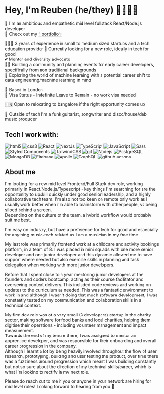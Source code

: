 # Hey, I'm Reuben (he/they) 🎸🏳️‍🌈🤘

👋 I'm an ambitious and empathetic mid level fullstack React/Node.js developer  
🦆 Check out my [✨portfolio✨](https://reubengt.github.io)


👨🏽‍💼 3 years of experience in small to medium sized startups and a tech education provider
👀 Currently looking for a new role, ideally in tech for good  
💕 Mentor and diversity advocate  
💪🏽 Building a community and planning events for early career developers, specifically from non traditional backgrounds  
📖 Exploring the world of machine learning with a potential career shift to data engineering/machine learning in mind

📍 Based in London  
📄 Visa Status - Indefinite Leave to Remain - no work visa needed

🇮🇳 Open to relocating to bangalore if the right opportunity comes up

🎸 Outside of tech I'm a funk guitarist, songwriter and disco/house/dnb music producer

## Tech I work with:
<p>
  <img alt="html5" src="https://img.shields.io/badge/-HTML5-E34F26?style=for-the-badge&logo=html5&logoColor=white" />
  <img alt="css3" src="https://img.shields.io/badge/-CSS3-1572B6?style=for-the-badge&logo=css3&logoColor=white" />
  <img alt="React" src="https://img.shields.io/badge/-React-45b8d8?style=for-the-badge&logo=react&logoColor=white" />
  <img alt="NextJs" src="https://img.shields.io/badge/-NextJs-000000?style=for-the-badge&logo=nextdotjs&logoColor=white" />
  <img alt="TypeScript" src="https://img.shields.io/badge/-TypeScript-007ACC?style=for-the-badge&logo=typescript&logoColor=white" />
  <img alt="JavaScript" src="https://img.shields.io/badge/-JavaScript-F7DF1E?style=for-the-badge&logo=javascript&logoColor=black" />
  <img alt="Sass" src="https://img.shields.io/badge/-Sass-CC6699?style=for-the-badge&logo=sass&logoColor=white" />
  <img alt="Styled Components" src="https://img.shields.io/badge/-Styled_Components-db7092?style=for-the-badge&logo=styled-components&logoColor=white" />
  <img alt="TailwindCSS" src="https://img.shields.io/badge/-Tailwind_CSS-06B6D4?style=for-the-badge&logo=tailwindcss&logoColor=white" />
  <img alt="git" src="https://img.shields.io/badge/-Git-F05032?style=for-the-badge&logo=git&logoColor=white" />
  <img alt="Nodejs" src="https://img.shields.io/badge/-Nodejs-43853d?style=for-the-badge&logo=Node.js&logoColor=white" />
  <img alt="PostgreSQL" src="https://img.shields.io/badge/-PostgreSQL-4169E1?style=for-the-badge&logo=postgresql&logoColor=white" />
  <img alt="MongoDB" src="https://img.shields.io/badge/-MongoDB-13aa52?style=for-the-badge&logo=mongodb&logoColor=white" />
  <img alt="Firebase" src="https://img.shields.io/badge/-Firebase-FFCA28?style=for-the-badge&logo=firebase&logoColor=black" />
  <img alt="Apollo" src="https://img.shields.io/badge/-Apollo%20GraphQL-311C87?style=for-the-badge&logo=apollo-graphql&logoColor=white" />
  <img alt="GraphQL" src="https://img.shields.io/badge/-GraphQL-E10098?style=for-the-badge&logo=graphql&logoColor=white" />
  <img alt="github actions" src="https://img.shields.io/badge/-Github_Actions-2088FF?style=for-the-badge&logo=github-actions&logoColor=white" />
</p>

## About me

I'm looking for a new mid level Frontend/Full Stack dev role, working primarily in React/Node.js/Typescript - key things I'm searching for are the opportunity to upskill quickly under good senior leadership, and a highly collaborative tech team. I'm also not too keen on remote only work as I usually work better when i'm able to brainstorm with other people, vs being siloed behind a screen.   
Depending on the culture of the team, a hybrid workflow would probably suit me best.

I'm easy on industry, but have a preference for tech for good and especially for anything music-tech related as I am a musician in my free time.

My last role was primarily frontend work at a childcare and activity bookings platform, in a team of 8. I was placed in mini squads with one more senior developer and one junior developer and this dynamic allowed me to have support where needed but also exercise skills in planning and task delegation when working with more junior developers. 

Before that I spent close to a year mentoring junior developers at the founders and coders bootcamp, acting as their course facilitator and overseeing content delivery. This included code reviews and working on updates to the curriculum as needed. This was a fantastic environment to work in and although I wasn't doing that much software development, I was constantly tested on my communication and collaboration skills in a technical context.

My first dev role was at a very small (3 developers) startup in the charity sector, making software for food banks and local charities, helping them digitise their operations - including volunteer management and impact measurement.  
Towards the end of my tenure there, I was assigned to mentor an apprentice developer, and was responsible for their onboarding and overall career progression in the company.  
Although I learnt a lot by being heavily involved throughout the flow of user research, prototyping, building and user testing the product, over time there was a fuzziness around progression which meant I was building constantly but not so sure about the direction of my technical skills/career, which is what I'm looking to rectify in my next role.

Please do reach out to me if you or anyone in your network are hiring for mid level roles! Looking forward to hearing from you 💖

